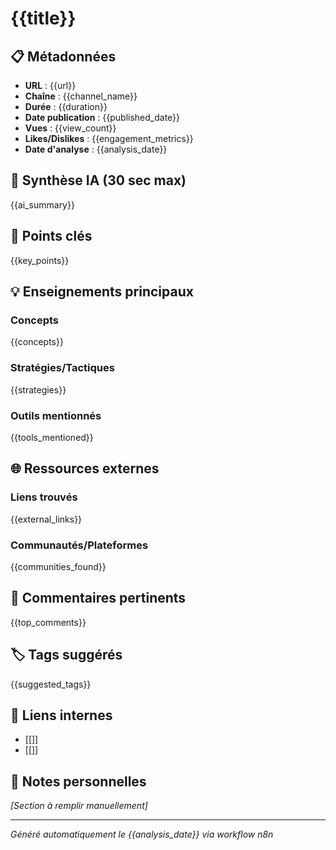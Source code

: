 # {{title}}

## 📋 Métadonnées

- **URL** : {{url}}
- **Chaîne** : {{channel_name}}
- **Durée** : {{duration}}
- **Date publication** : {{published_date}}
- **Vues** : {{view_count}}
- **Likes/Dislikes** : {{engagement_metrics}}
- **Date d'analyse** : {{analysis_date}}

## 🎯 Synthèse IA (30 sec max)

{{ai_summary}}

## 🔑 Points clés

{{key_points}}

## 💡 Enseignements principaux

### Concepts

{{concepts}}

### Stratégies/Tactiques

{{strategies}}

### Outils mentionnés

{{tools_mentioned}}

## 🌐 Ressources externes

### Liens trouvés

{{external_links}}

### Communautés/Plateformes

{{communities_found}}

## 💭 Commentaires pertinents

{{top_comments}}

## 🏷️ Tags suggérés

{{suggested_tags}}

## 🔗 Liens internes

- [[]]
- [[]]

## 📝 Notes personnelles

_[Section à remplir manuellement]_

---

_Généré automatiquement le {{analysis_date}} via workflow n8n_